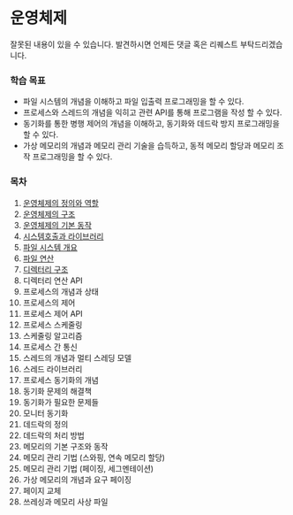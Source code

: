 # 운영체제  
잘못된 내용이 있을 수 있습니다. 발견하시면 언제든 댓글 혹은 리퀘스트 부탁드리겠습니다.

### 학습 목표
* 파일 시스템의 개념을 이해하고 파일 입출력 프로그래밍을 할 수 있다.
* 프로세스와 스레드의 개념을 익히고 관련 API를 통해 프로그램을 작성 할 수 있다.
* 동기화를 통한 병행 제어의 개념을 이해하고, 동기화와 데드락 방지 프로그래밍을 할 수 있다.
* 가상 메모리의 개념과 메모리 관리 기술을 습득하고, 동적 메모리 할당과 메모리 조작 프로그래밍을 할 수 있다.

### 목차
1. [운영체제의 정의와 역할](https://github.com/sbh2ch/Operation_System_study/tree/master/1.%20%EC%9A%B4%EC%98%81%EC%B2%B4%EC%A0%9C%EC%9D%98%20%EC%A0%95%EC%9D%98%EC%99%80%20%EC%97%AD%ED%95%A0)
2. [운영체제의 구조](https://github.com/sbh2ch/Operation_System_study/tree/master/2.%20%EC%9A%B4%EC%98%81%EC%B2%B4%EC%A0%9C%EC%9D%98%20%EA%B5%AC%EC%A1%B0)
3. [운영체제의 기본 동작](https://github.com/sbh2ch/Operation_System_study/tree/master/3.%20%EC%9A%B4%EC%98%81%EC%B2%B4%EC%A0%9C%EC%9D%98%20%EA%B8%B0%EB%B3%B8%20%EB%8F%99%EC%9E%91)
4. [시스템호출과 라이브러리](https://github.com/sbh2ch/Operation_System_study/tree/master/4.%20%EC%8B%9C%EC%8A%A4%ED%85%9C%20%ED%98%B8%EC%B6%9C%EA%B3%BC%20%EB%9D%BC%EC%9D%B4%EB%B8%8C%EB%9F%AC%EB%A6%AC)
5. [파일 시스템 개요](https://github.com/sbh2ch/Operation_System_study/tree/master/5.%20%ED%8C%8C%EC%9D%BC%EC%8B%9C%EC%8A%A4%ED%85%9C%20%EA%B0%9C%EC%9A%94)
6. [파일 연산](https://github.com/sbh2ch/Operation_System_study/tree/master/6.%20%ED%8C%8C%EC%9D%BC%20%EC%97%B0%EC%82%B0)
7. [디렉터리 구조](https://github.com/sbh2ch/Operation_System_study/tree/master/7.%20%EB%94%94%EB%A0%89%ED%86%A0%EB%A6%AC%20%EA%B5%AC%EC%A1%B0)
8. 디렉터리 연산 API
9. 프로세스의 개념과 상태
10. 프로세스의 제어
11. 프로세스 제어 API
12. 프로세스 스케줄링
13. 스케줄링 알고리즘
14. 프로세스 간 통신
15. 스레드의 개념과 멀티 스레딩 모델
16. 스레드 라이브러리
17. 프로세스 동기화의 개념
18. 동기화 문제의 해결책
19. 동기화가 필요한 문제들
20. 모니터 동기화
21. 데드락의 정의
22. 데드락의 처리 방법
23. 메모리의 기본 구조와 동작
24. 메모리 관리 기법 (스와핑, 연속 메모리 할당)
25. 메모리 관리 기법 (페이징, 세그멘테이션)
26. 가상 메모리의 개념과 요구 페이징
27. 페이지 교체
28. 쓰레싱과 메모리 사상 파일
